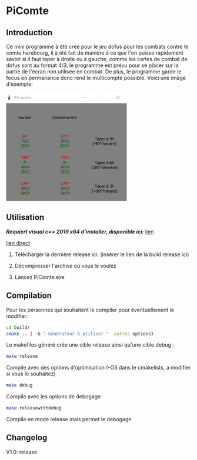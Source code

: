 # PiComte

## Introduction
Ce mini programme à été crée pour le jeu dofus pour les combats contre le comte harebourg, il à été fait de manière à ce que l'on puisse rapidement savoir si il faut taper à droite ou à gauche, comme les cartes de combat de dofus sont au format 4/3, le programme est prévu pour se placer sur la partie de l'écran non utilisée en combat. De plus, le programme garde le focus en permanance donc rend le multicompte possible.
Voici une image d'exemple:

![exemple](demoimage.jpg "Fenêtre du programme")


## Utilisation

***Requiert visual c++ 2019 x64 d'installer, disponible ici:*** [lien](https://support.microsoft.com/fr-fr/help/2977003/the-latest-supported-visual-c-downloads) 

[lien direct](https://aka.ms/vs/16/release/vc_redist.x64.exe)


1. Télécharger la dernière release ici: (insérer le lien de la build release ici)

2. Décompresser l'archive où vous le voulez

3. Lancez PiComte.exe

## Compilation

Pour les personnes qui souhaitent le compiler pour éventuellement le modifier:

``` sh
cd build/
cmake .. ( -G " Générateur à utiliser " -autres options)
```

Le makefiles généré crée une cible release ainsi qu'une cible debug :

``` sh
make release
```

Compile avec des options d'optimisation (-O3 dans le cmakelists, a modifier si vous le souhaitez)

``` sh
make debug
```

Compile avec les options de debogage

``` sh
make releasewithdebug
```

Compile en mode release mais permet le debogage



## Changelog

V1.0: release
